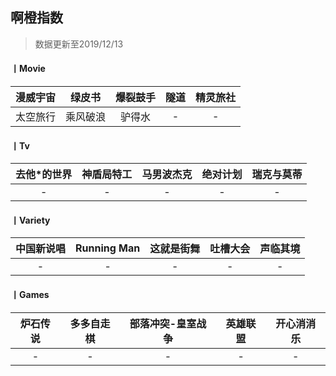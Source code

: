 ## 啊橙指数

> 数据更新至2019/12/13



#### 丨Movie

| 漫威宇宙 |  绿皮书  | 爆裂鼓手 | 隧道 | 精灵旅社 |
| :------: | :------: | :------: | :--: | :------: |
| 太空旅行 | 乘风破浪 |  驴得水  |  -   |    -     |



#### 丨Tv

| 去他*的世界 | 神盾局特工 | 马男波杰克 | 绝对计划 | 瑞克与莫蒂 |
| :---------: | :--------: | :--------: | :------: | :--------: |
|      -      |     -      |     -      |    -     |     -      |



#### 丨Variety

| 中国新说唱 | Running Man | 这就是街舞 | 吐槽大会 | 声临其境 |
| :--------: | :---------: | :--------: | :------: | :------: |
|     -      |      -      |     -      |    -     |    -     |



#### 丨Games

| 炉石传说 | 多多自走棋 | 部落冲突-皇室战争 | 英雄联盟 | 开心消消乐 |
| :------: | :--------: | :---------------: | :------: | :--------: |
|    -     |     -      |         -         |    -     |     -      |



